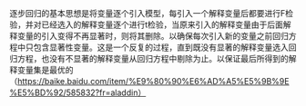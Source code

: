 逐步回归的基本思想是将变量逐个引入模型，每引入一个解释变量后都要进行F检验，并对已经选入的解释变量逐个进行t检验，当原来引入的解释变量由于后面解释变量的引入变得不再显著时，则将其删除。以确保每次引入新的变量之前回归方程中只包含显著性变量。这是一个反复的过程，直到既没有显著的解释变量选入回归方程，也没有不显著的解释变量从回归方程中剔除为止。以保证最后所得到的解释变量集是最优的（https://baike.baidu.com/item/%E9%80%90%E6%AD%A5%E5%9B%9E%E5%BD%92/585832?fr=aladdin）

